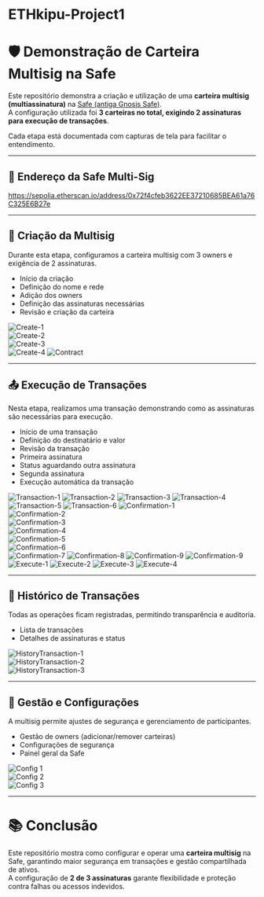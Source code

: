 # ETHkipu-Project1
# 🛡️ Demonstração de Carteira Multisig na Safe

Este repositório demonstra a criação e utilização de uma **carteira multisig (multiassinatura)** na [Safe (antiga Gnosis Safe)](https://safe.global/).  
A configuração utilizada foi **3 carteiras no total, exigindo 2 assinaturas para execução de transações**.  

Cada etapa está documentada com capturas de tela para facilitar o entendimento.  

---
## 🔑 Endereço da Safe Multi-Sig
https://sepolia.etherscan.io/address/0x72f4cfeb3622EE37210685BEA61a76C325E6B27e

---

## 🔑 Criação da Multisig
Durante esta etapa, configuramos a carteira multisig com 3 owners e exigência de 2 assinaturas.  

- Início da criação  
- Definição do nome e rede  
- Adição dos owners  
- Definição das assinaturas necessárias  
- Revisão e criação da carteira  

![Create-1](images/CreateMultiSig_1.png)  
![Create-2](images/CreateMultiSig_2.png)  
![Create-3](images/CreateMultiSig_3.png)  
![Create-4](images/CreateMultiSig_4.png)
![Contract](images/ContractMultiSig.png)

---

## 📤 Execução de Transações
Nesta etapa, realizamos uma transação demonstrando como as assinaturas são necessárias para execução.  

- Início de uma transação  
- Definição do destinatário e valor  
- Revisão da transação  
- Primeira assinatura  
- Status aguardando outra assinatura  
- Segunda assinatura  
- Execução automática da transação  

![Transaction-1](images/Transaction_1.png) 
![Transaction-2](images/Transaction_2.png) 
![Transaction-3](images/Transaction_3.png) 
![Transaction-4](images/Transaction_4.png) 
![Transaction-5](images/Transaction_5.png) 
![Transaction-6](images/Transaction_6.png) 
![Confirmation-1](images/Confirmation_1.png)  
![Confirmation-2](images/Confirmation_2.png)  
![Confirmation-3](images/Confirmation_3.png)  
![Confirmation-4](images/Confirmation_4.png)  
![Confirmation-5](images/Confirmation_5.png)  
![Confirmation-6](images/Confirmation_6.png)  
![Confirmation-7](images/Confirmation_7.png)
![Confirmation-8](images/Confirmation_8.png)
![Confirmation-9](images/Confirmation_9.png)
![Confirmation-9](images/Confirmation_10.png)
![Execute-1](images/Execute_1.png)
![Execute-2](images/Execute_2.png)
![Execute-3](images/Execute_3.png)
![Execute-4](images/Execute_4.png)


---

## 📜 Histórico de Transações
Todas as operações ficam registradas, permitindo transparência e auditoria.  

- Lista de transações  
- Detalhes de assinaturas e status  

![HistoryTransaction-1](images/HistoryTransaction_1.png)  
![HistoryTransaction-2](images/HistoryTransaction_2.png)  
![HistoryTransaction-3](images/HistoryTransaction_3.png)  


---

## 🧩 Gestão e Configurações
A multisig permite ajustes de segurança e gerenciamento de participantes.  

- Gestão de owners (adicionar/remover carteiras)  
- Configurações de segurança  
- Painel geral da Safe  

![Config 1](images/Configuration_1.png)  
![Config 2](images/Configuration_2.png)  
![Config 3](images/Configuration_3.png)  

---

# 📚 Conclusão
Este repositório mostra como configurar e operar uma **carteira multisig** na Safe, garantindo maior segurança em transações e gestão compartilhada de ativos.  
A configuração de **2 de 3 assinaturas** garante flexibilidade e proteção contra falhas ou acessos indevidos.  
